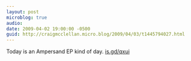 ```yaml
---
layout: post
microblog: true
audio: 
date: 2009-04-02 19:00:00 -0500
guid: http://craigmcclellan.micro.blog/2009/04/03/t1445794027.html
---
```

Today is an Ampersand EP kind of day.  [is.gd/qxui](http://is.gd/qxui)
